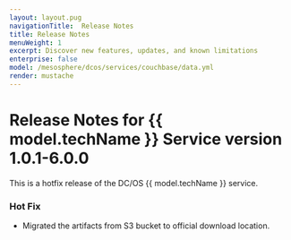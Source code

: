 ```yaml
---
layout: layout.pug
navigationTitle:  Release Notes
title: Release Notes
menuWeight: 1
excerpt: Discover new features, updates, and known limitations
enterprise: false
model: /mesosphere/dcos/services/couchbase/data.yml
render: mustache
---
```


# Release Notes for {{ model.techName }} Service version 1.0.1-6.0.0

This is a hotfix release of the DC/OS {{ model.techName }} service.

### Hot Fix

- Migrated the artifacts from S3 bucket to official download location.
